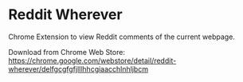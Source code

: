 # Reddit Wherever

Chrome Extension to view Reddit comments of the current webpage.

Download from Chrome Web Store:
https://chrome.google.com/webstore/detail/reddit-wherever/delfgcgfgfjlllhhcgiaacchlnhljbcm
